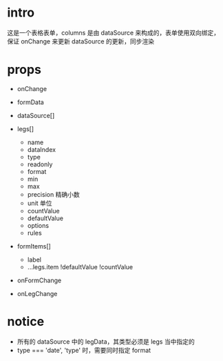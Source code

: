 # intro

这是一个表格表单，columns 是由 dataSource 来构成的，表单使用双向绑定，保证 onChange 来更新 dataSource 的更新，同步渲染

# props

- onChange
- formData
- dataSource[]
- legs[]
  - name
  - dataIndex
  - type
  - readonly
  - format
  - min
  - max
  - precision 精确小数
  - unit 单位
  - countValue
  - defaultValue
  - options
  - rules

- formItems[]
  - label
  - ...legs.item !defaultValue !countValue

- onFormChange
- onLegChange

# notice

- 所有的 dataSource 中的 legData，其类型必须是 legs 当中指定的
- type === 'date', 'type' 时，需要同时指定 format


